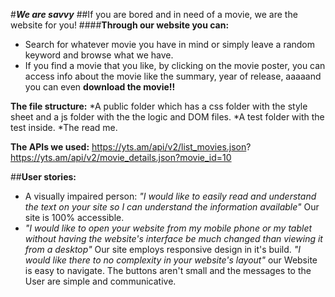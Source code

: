 #_**We are savvy**_
##If you are bored and in need of a movie, we are the website for you!
####**Through our website you can:**
* Search for whatever movie you have in mind or simply leave a random keyword and browse
what we have.
* If you find a movie that you like, by clicking on the movie poster, you can access
 info about the movie like the summary, year of release, aaaaand you can even **download the movie!!**

 **The file structure:**
*A public folder which has a css folder with the style sheet and a js folder
with the the logic and DOM files.
*A test folder with the test inside.
*The read me.

 **The APIs we used:**
https://yts.am/api/v2/list_movies.json?
https://yts.am/api/v2/movie_details.json?movie_id=10

##**User stories:**
* A visually impaired person:
_"I would like to easily read and understand the text on your site
so I can understand the information available"_
Our site is 100% accessible.
* _"I would like to open your website from my mobile phone or my tablet without
having the website's interface be much changed than viewing it from a desktop"_
Our site employs responsive design in it's build.
_"I would like there to no complexity in your website's layout"_
our Website is easy to navigate. The buttons aren't small and the messages to the User
are simple and communicative. 
